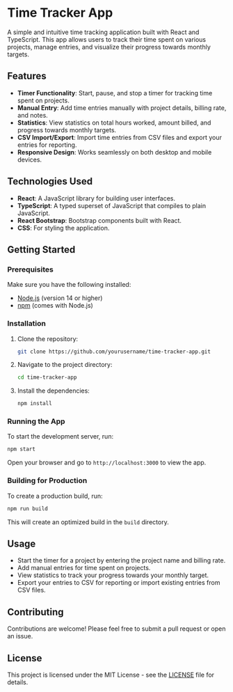# Time Tracker App

A simple and intuitive time tracking application built with React and TypeScript. This app allows users to track their time spent on various projects, manage entries, and visualize their progress towards monthly targets.

## Features

- **Timer Functionality**: Start, pause, and stop a timer for tracking time spent on projects.
- **Manual Entry**: Add time entries manually with project details, billing rate, and notes.
- **Statistics**: View statistics on total hours worked, amount billed, and progress towards monthly targets.
- **CSV Import/Export**: Import time entries from CSV files and export your entries for reporting.
- **Responsive Design**: Works seamlessly on both desktop and mobile devices.

## Technologies Used

- **React**: A JavaScript library for building user interfaces.
- **TypeScript**: A typed superset of JavaScript that compiles to plain JavaScript.
- **React Bootstrap**: Bootstrap components built with React.
- **CSS**: For styling the application.

## Getting Started

### Prerequisites

Make sure you have the following installed:

- [Node.js](https://nodejs.org/) (version 14 or higher)
- [npm](https://www.npmjs.com/) (comes with Node.js)

### Installation

1. Clone the repository:

   ```bash
   git clone https://github.com/yourusername/time-tracker-app.git
   ```

2. Navigate to the project directory:

   ```bash
   cd time-tracker-app
   ```

3. Install the dependencies:

   ```bash
   npm install
   ```

### Running the App

To start the development server, run:

```bash
npm start
```

Open your browser and go to `http://localhost:3000` to view the app.

### Building for Production

To create a production build, run:

```bash
npm run build
```

This will create an optimized build in the `build` directory.

## Usage

- Start the timer for a project by entering the project name and billing rate.
- Add manual entries for time spent on projects.
- View statistics to track your progress towards your monthly target.
- Export your entries to CSV for reporting or import existing entries from CSV files.

## Contributing

Contributions are welcome! Please feel free to submit a pull request or open an issue.

## License

This project is licensed under the MIT License - see the [LICENSE](LICENSE) file for details.
